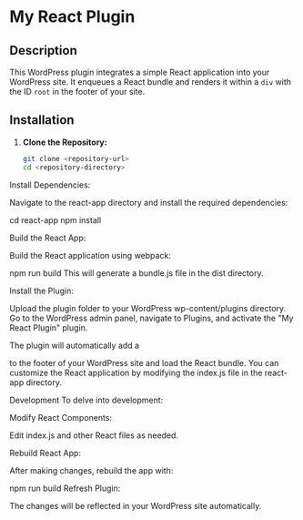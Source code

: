 # My React Plugin

## Description

This WordPress plugin integrates a simple React application into your WordPress site. It enqueues a React bundle and renders it within a `div` with the ID `root` in the footer of your site.

## Installation

1. **Clone the Repository:**

   ```bash
   git clone <repository-url>
   cd <repository-directory>
   ```

Install Dependencies:

Navigate to the react-app directory and install the required dependencies:

cd react-app
npm install

Build the React App:

Build the React application using webpack:

npm run build
This will generate a bundle.js file in the dist directory.

Install the Plugin:

Upload the plugin folder to your WordPress wp-content/plugins directory.
Go to the WordPress admin panel, navigate to Plugins, and activate the "My React Plugin" plugin.

The plugin will automatically add a <div id="root"></div> to the footer of your WordPress site and load the React bundle. You can customize the React application by modifying the index.js file in the react-app directory.

Development
To delve into development:

Modify React Components:

Edit index.js and other React files as needed.

Rebuild React App:

After making changes, rebuild the app with:

npm run build
Refresh Plugin:

The changes will be reflected in your WordPress site automatically.
